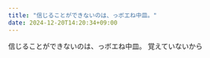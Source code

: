 ```yaml
---
title: "信じることができないのは、っボエね中皿。"
date: 2024-12-20T14:20:34+09:00
---
```

信じることができないのは、っボエね中皿。
覚えていないから
